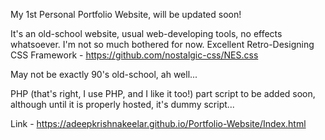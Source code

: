 My 1st Personal Portfolio Website, will be updated soon!

It's an old-school website, usual web-developing tools, no effects whatsoever. I'm not so much bothered for now.
Excellent Retro-Designing CSS Framework - https://github.com/nostalgic-css/NES.css

May not be exactly 90's old-school, ah well...

PHP (that's right, I use PHP, and I like it too!) part script to be added soon, although until it is properly hosted, it's dummy script...

Link - https://adeepkrishnakeelar.github.io/Portfolio-Website/Index.html

